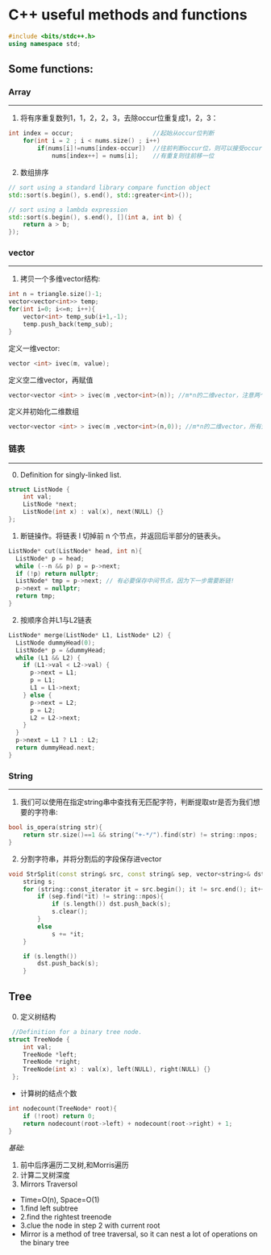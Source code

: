 # C++ useful methods and functions
```C++
#include <bits/stdc++.h>
using namespace std;
```
## Some functions:

### Array
----------
1. 将有序重复数列1，1，2，2，3，去除occur位重复成1，2，3：
```C++
int index = occur;                      //起始从occur位判断
    for(int i = 2 ; i < nums.size() ; i++)
        if(nums[i]!=nums[index-occur])  //往前判断occur位，则可以接受occur位重复
            nums[index++] = nums[i];    //有重复则往前移一位
```
2. 数组排序
```C++
// sort using a standard library compare function object
std::sort(s.begin(), s.end(), std::greater<int>());

// sort using a lambda expression 
std::sort(s.begin(), s.end(), [](int a, int b) {
    return a > b;   
});
```

### vector
---------
1. 拷贝一个多维vector结构:
```C++
int n = triangle.size()-1;
vector<vector<int>> temp;
for(int i=0; i<=n; i++){
    vector<int> temp_sub(i+1,-1);
    temp.push_back(temp_sub);
}
```
定义一维vector:
```C++
vector <int> ivec(m, value);
```
定义空二维vector，再赋值
```C++
vector<vector <int> > ivec(m ,vector<int>(n)); //m*n的二维vector，注意两个 "> "之间要有空格！
```
定义并初始化二维数组
```C++
vector<vector <int> > ivec(m ,vector<int>(n,0)); //m*n的二维vector，所有元素初始化为0
```

### 链表
---------
0. Definition for singly-linked list.
```C++ 
struct ListNode {
    int val;
    ListNode *next;
    ListNode(int x) : val(x), next(NULL) {}
};
```


1. 断链操作。将链表 l 切掉前 n 个节点，并返回后半部分的链表头。
```C++
ListNode* cut(ListNode* head, int n){ 
  ListNode* p = head; 
  while (--n && p) p = p->next;  
  if (!p) return nullptr; 
  ListNode* tmp = p->next; // 有必要保存中间节点，因为下一步需要断链!
  p->next = nullptr; 
  return tmp; 
} 
```
2. 按顺序合并L1与L2链表
```C++
ListNode* merge(ListNode* L1, ListNode* L2) { 
  ListNode dummyHead(0); 
  ListNode* p = &dummyHead; 
  while (L1 && L2) {
    if (L1->val < L2->val) {
      p->next = L1; 
      p = L1; 
      L1 = L1->next; 
    } else {
      p->next = L2; 
      p = L2; 
      L2 = L2->next; 
    }
  }
  p->next = L1 ? L1 : L2; 
  return dummyHead.next; 
}
```

### String
-----------
1. 我们可以使用在指定string串中查找有无匹配字符，判断提取str是否为我们想要的字符串:
```C++
bool is_opera(string str){
    return str.size()==1 && string("+-*/").find(str) != string::npos;
}
```
2. 分割字符串，并将分割后的字段保存进vector
```C++
void StrSplit(const string& src, const string& sep, vector<string>& dst){
    string s;
    for (string::const_iterator it = src.begin(); it != src.end(); it++){
        if (sep.find(*it) != string::npos){
            if (s.length()) dst.push_back(s);
            s.clear();
        }
        else
            s += *it;
    }

    if (s.length())
        dst.push_back(s);
    }
```
Tree
----
0. 定义树结构
```C++
 //Definition for a binary tree node.
struct TreeNode {
    int val;
    TreeNode *left;
    TreeNode *right;
    TreeNode(int x) : val(x), left(NULL), right(NULL) {}
 };
 ```
- 计算树的结点个数
```C++
int nodecount(TreeNode* root){
    if (!root) return 0;
    return nodecount(root->left) + nodecount(root->right) + 1;
}
```
*基础*:
1. 前中后序遍历二叉树,和Morris遍历<br>
2. 计算二叉树深度<br>
3. Mirrors Traversol
- Time=O(n), Space=O(1)<br>
- 1.find left subtree<br>
- 2.find the rightest treenode<br>
- 3.clue the node in step 2 with current root<br>
- Mirror is a method of tree traversal, so it can nest a lot of operations on the binary tree<br>
